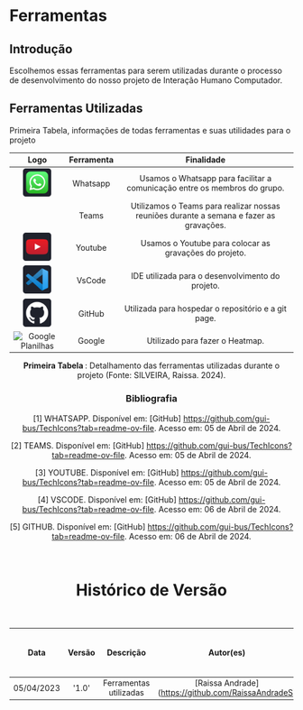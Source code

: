 <div class ="body">

# Ferramentas

## Introdução
<p align="justify">

Escolhemos essas ferramentas para serem utilizadas durante o processo de desenvolvimento do nosso projeto de Interação Humano Computador.

</p>

## Ferramentas Utilizadas

Primeira Tabela, informações de todas ferramentas e suas utilidades para o projeto 

| Logo | Ferramenta | Finalidade |
| :-----: | :-------: | :---------: |
| <img src="https://raw.githubusercontent.com/gui-bus/TechIcons/70f9ca213e35be00f41c0350d77c238c999db688/Dark/Whatsapp.svg" alt="whatsapp" width=50px>  | Whatsapp | Usamos o Whatsapp para facilitar a comunicação entre os membros do grupo. |
| <img scr="https://raw.githubusercontent.com/gui-bus/TechIcons/70f9ca213e35be00f41c0350d77c238c999db688/Dark/Teams.svg"> | Teams | Utilizamos o Teams para realizar nossas reuniões durante a semana e fazer as gravações. |
| <img src="https://raw.githubusercontent.com/gui-bus/TechIcons/70f9ca213e35be00f41c0350d77c238c999db688/Dark/Youtube.svg" alt="YouTube" width=50px> | Youtube | Usamos o Youtube para colocar as gravações do projeto.|
| <img src="https://raw.githubusercontent.com/gui-bus/TechIcons/70f9ca213e35be00f41c0350d77c238c999db688/Dark/VSCode.svg" alt="VsCode" width=50px> | VsCode | IDE utilizada para o desenvolvimento do projeto.|
| <img src="https://raw.githubusercontent.com/gui-bus/TechIcons/70f9ca213e35be00f41c0350d77c238c999db688/Dark/Github.svg" alt="GitHub" width=50px> | GitHub | Utilizada para hospedar o repositório e a git page.  |
| <img src="" alt="Google Planilhas" width=50px> | Google | Utilizado para fazer o Heatmap.  |

<div align="center">
<p><b> Primeira Tabela </b> : Detalhamento das ferramentas utilizadas durante o projeto (Fonte: SILVEIRA, Raissa. 2024).


### Bibliografia 

[1] WHATSAPP. Disponível em: [GitHub] https://github.com/gui-bus/TechIcons?tab=readme-ov-file. Acesso em: 05 de Abril de 2024.

[2] TEAMS. Disponível em: [GitHub] https://github.com/gui-bus/TechIcons?tab=readme-ov-file. Acesso em: 05 de Abril de 2024.

[3] YOUTUBE. Disponível em: [GitHub] https://github.com/gui-bus/TechIcons?tab=readme-ov-file. Acesso em: 05 de Abril de 2024.

[4] VSCODE. Disponível em: [GitHub] https://github.com/gui-bus/TechIcons?tab=readme-ov-file. Acesso em: 06 de Abril de 2024.

[5] GITHUB. Disponível em: [GitHub] https://github.com/gui-bus/TechIcons?tab=readme-ov-file. Acesso em: 06 de Abril de 2024.

<br/>


# Histórico de Versão 


<br/>

| <p align="center">Data</p> | <p align="center">Versão</p> | <p align="center">Descrição</p> | <p align="center">Autor(es)</p> |<p align="center">Data de revisão</p> | <p align="center"> Revisor(es)</p> |
|:--: | :--: | :--: | :--: | :--: | :--:
|05/04/2023 | '1.0' | Ferramentas utilizadas | [Raissa Andrade] (https://github.com/RaissaAndradeS) | | Giovana Barbosa

</div>